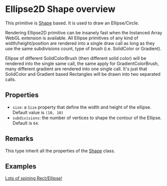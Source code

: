 # Ellipse2D Shape overview

This primitive is [Shape](http://doc.babylonjs.com/overviews/Canvas2D_Shape2D) based. It is used to draw an Ellipse/Circle.

Rendering Ellipse2D primitive can be insanely fast when the Instanced Array WebGL extension is available. All Ellipse primitives of any kind of width/height/position are rendered into a single draw call as long as they use the same subdivisions count, type of brush (i.e. SolidColor or Gradient). 

Ellipse of different SolidColorBrush (then different solid color) will be rendered into the single same call, the same apply for GradientColorBrush, many different gradient are rendered into one single call. It's just that SolidColor and Gradient based Rectangles will be drawn into two separated calls.

## Properties

 - `size`: a `Size` property that define the width and height of the ellipse. Default value is `(10, 10)`
 - `subdivisions`: the number of vertices to shape the contour of the Ellipse. Default is `64`.

## Remarks

This type inherit all the properties of the [Shape](http://doc.babylonjs.com/overviews/Canvas2D_Shape2D) class.

## Examples

[Lots of spining Rect/Ellipse!](http://babylonjs-playground.com/#OWCCR#8)


